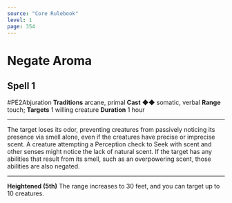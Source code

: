 ```yaml
---
source: "Core Rulebook"
level: 1
page: 354
---
```


# Negate Aroma
## Spell 1
#PE2Abjuration 
**Traditions** arcane, primal
**Cast** ◆◆ somatic, verbal
**Range** touch; **Targets** 1 willing creature
**Duration** 1 hour

-----
The target loses its odor, preventing creatures from passively noticing its presence via smell alone, even if the creatures have precise or imprecise scent. A creature attempting a Perception check to Seek with scent and other senses might notice the lack of natural scent. If the target has any abilities that result from its smell, such as an overpowering scent, those abilities are also negated.  

---
**Heightened (5th)** The range increases to 30 feet, and you can target up to 10 creatures.